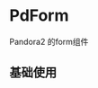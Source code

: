 # PdForm

Pandora2 的form组件

<!-- 加载 demo 组件 end -->

<!-- 加载 demo 组件 start -->
<script setup>
import demo from './demo.vue'
</script>


## 基础使用
<Preview comp-name="PdForm" demo-name="demo">
  <demo />
</Preview>